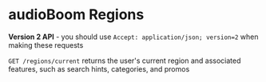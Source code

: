 # audioBoom Regions

**Version 2 API** - you should use `Accept: application/json; version=2` when making these requests

`GET /regions/current` returns the user's current region and associated features, such as search hints, categories, and promos